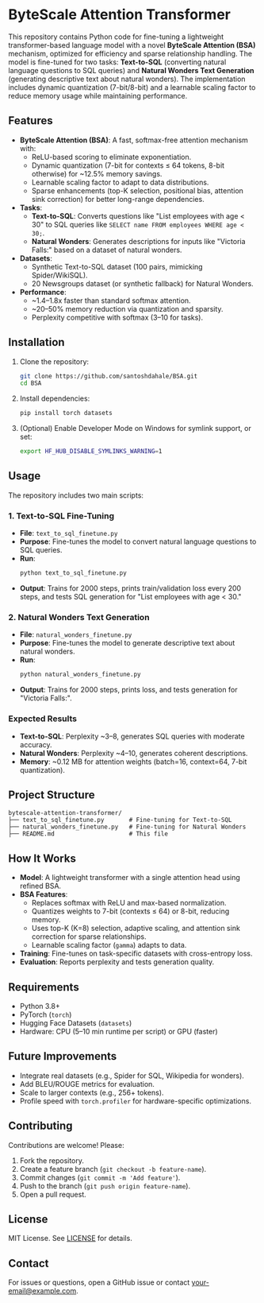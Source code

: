 # ByteScale Attention Transformer

This repository contains Python code for fine-tuning a lightweight transformer-based language model with a novel **ByteScale Attention (BSA)** mechanism, optimized for efficiency and sparse relationship handling. The model is fine-tuned for two tasks: **Text-to-SQL** (converting natural language questions to SQL queries) and **Natural Wonders Text Generation** (generating descriptive text about natural wonders). The implementation includes dynamic quantization (7-bit/8-bit) and a learnable scaling factor to reduce memory usage while maintaining performance.

## Features

- **ByteScale Attention (BSA)**: A fast, softmax-free attention mechanism with:
  - ReLU-based scoring to eliminate exponentiation.
  - Dynamic quantization (7-bit for contexts ≤ 64 tokens, 8-bit otherwise) for ~12.5% memory savings.
  - Learnable scaling factor to adapt to data distributions.
  - Sparse enhancements (top-K selection, positional bias, attention sink correction) for better long-range dependencies.
- **Tasks**:
  - **Text-to-SQL**: Converts questions like "List employees with age < 30" to SQL queries like `SELECT name FROM employees WHERE age < 30;`.
  - **Natural Wonders**: Generates descriptions for inputs like "Victoria Falls:" based on a dataset of natural wonders.
- **Datasets**:
  - Synthetic Text-to-SQL dataset (100 pairs, mimicking Spider/WikiSQL).
  - 20 Newsgroups dataset (or synthetic fallback) for Natural Wonders.
- **Performance**:
  - ~1.4–1.8x faster than standard softmax attention.
  - ~20–50% memory reduction via quantization and sparsity.
  - Perplexity competitive with softmax (3–10 for tasks).

## Installation

1. Clone the repository:
   ```bash
   git clone https://github.com/santoshdahale/BSA.git
   cd BSA
   ```
2. Install dependencies:
   ```bash
   pip install torch datasets
   ```
3. (Optional) Enable Developer Mode on Windows for symlink support, or set:
   ```bash
   export HF_HUB_DISABLE_SYMLINKS_WARNING=1
   ```

## Usage

The repository includes two main scripts:

### 1. Text-to-SQL Fine-Tuning
- **File**: `text_to_sql_finetune.py`
- **Purpose**: Fine-tunes the model to convert natural language questions to SQL queries.
- **Run**:
  ```bash
  python text_to_sql_finetune.py
  ```
- **Output**: Trains for 2000 steps, prints train/validation loss every 200 steps, and tests SQL generation for "List employees with age < 30."

### 2. Natural Wonders Text Generation
- **File**: `natural_wonders_finetune.py`
- **Purpose**: Fine-tunes the model to generate descriptive text about natural wonders.
- **Run**:
  ```bash
  python natural_wonders_finetune.py
  ```
- **Output**: Trains for 2000 steps, prints loss, and tests generation for "Victoria Falls:".

### Expected Results
- **Text-to-SQL**: Perplexity ~3–8, generates SQL queries with moderate accuracy.
- **Natural Wonders**: Perplexity ~4–10, generates coherent descriptions.
- **Memory**: ~0.12 MB for attention weights (batch=16, context=64, 7-bit quantization).

## Project Structure

```
bytescale-attention-transformer/
├── text_to_sql_finetune.py       # Fine-tuning for Text-to-SQL
├── natural_wonders_finetune.py   # Fine-tuning for Natural Wonders
├── README.md                     # This file
```

## How It Works

- **Model**: A lightweight transformer with a single attention head using refined BSA.
- **BSA Features**:
  - Replaces softmax with ReLU and max-based normalization.
  - Quantizes weights to 7-bit (contexts ≤ 64) or 8-bit, reducing memory.
  - Uses top-K (K=8) selection, adaptive scaling, and attention sink correction for sparse relationships.
  - Learnable scaling factor (`gamma`) adapts to data.
- **Training**: Fine-tunes on task-specific datasets with cross-entropy loss.
- **Evaluation**: Reports perplexity and tests generation quality.

## Requirements

- Python 3.8+
- PyTorch (`torch`)
- Hugging Face Datasets (`datasets`)
- Hardware: CPU (5–10 min runtime per script) or GPU (faster)

## Future Improvements

- Integrate real datasets (e.g., Spider for SQL, Wikipedia for wonders).
- Add BLEU/ROUGE metrics for evaluation.
- Scale to larger contexts (e.g., 256+ tokens).
- Profile speed with `torch.profiler` for hardware-specific optimizations.

## Contributing

Contributions are welcome! Please:
1. Fork the repository.
2. Create a feature branch (`git checkout -b feature-name`).
3. Commit changes (`git commit -m 'Add feature'`).
4. Push to the branch (`git push origin feature-name`).
5. Open a pull request.

## License

MIT License. See [LICENSE](LICENSE) for details.

## Contact

For issues or questions, open a GitHub issue or contact [your-email@example.com](mailto:your-email@example.com).
